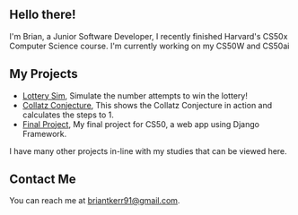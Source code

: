 ## Hello there!

I'm Brian, a Junior Software Developer, I recently finished Harvard's CS50x Computer Science course.
I'm currently working on my CS50W and CS50ai

## My Projects

* [Lottery Sim](https://github.com/SkyeEli/LotterySim), Simulate the number attempts to win the lottery!
* [Collatz Conjecture](https://github.com/SkyeEli/Collatz-Conjecture), This shows the Collatz Conjecture in action and calculates the steps to 1.
* [Final Project](https://github.com/SkyeEli/CS50-Final-Project), My final project for CS50, a web app using Django Framework.
 
I have many other projects in-line with my studies that can be viewed here.

## Contact Me

You can reach me at <briantkerr91@gmail.com>.

<!--
**SkyeEli/SkyeEli** is a ✨ _special_ ✨ repository because its `README.md` (this file) appears on your GitHub profile.

Here are some ideas to get you started:

- 🔭 I’m currently working on ...
- 🌱 I’m currently learning ...
- 👯 I’m looking to collaborate on ...
- 🤔 I’m looking for help with ...
- 💬 Ask me about ...
- 📫 How to reach me: ...
- 😄 Pronouns: ...
- ⚡ Fun fact: ...
-->
